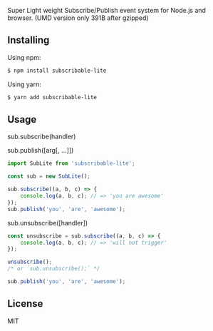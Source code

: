 Super Light weight Subscribe/Publish event system for Node.js and browser. (UMD version only 391B after gzipped)

## Installing

Using npm:

```bash
$ npm install subscribable-lite
```

Using yarn:

```bash
$ yarn add subscribable-lite
```

## Usage

sub.subscribe(handler)

sub.publish([arg[, ...]])

```js
import SubLite from 'subscribable-lite';

const sub = new SubLite();

sub.subscribe((a, b, c) => {
    console.log(a, b, c); // => 'you are awesome'
});
sub.publish('you', 'are', 'awesome');
```

sub.unsubscribe([handler])

```js
const unsubscribe = sub.subscribe((a, b, c) => {
    console.log(a, b, c); // => 'will not trigger'
});

unsubscribe();
/* or `sub.unsubscribe();` */

sub.publish('you', 'are', 'awesome');
```

## License

MIT

